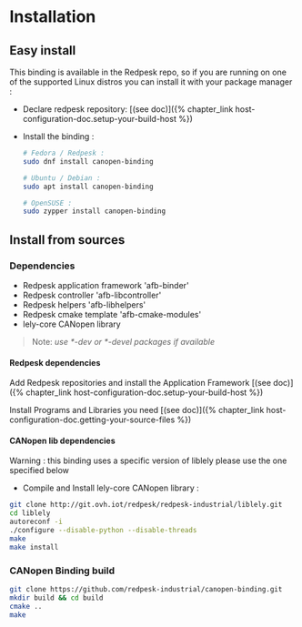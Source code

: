 # Installation

## Easy install

This binding is available in the Redpesk repo, so if you are running on one of the supported Linux distros you can install it with your package manager :

* Declare redpesk repository: [(see doc)]({% chapter_link host-configuration-doc.setup-your-build-host %})

* Install the binding :

    ``` bash
    # Fedora / Redpesk :
    sudo dnf install canopen-binding

    # Ubuntu / Debian :
    sudo apt install canopen-binding

    # OpenSUSE :
    sudo zypper install canopen-binding
    ```

## Install from sources

### Dependencies

* Redpesk application framework 'afb-binder'
* Redpesk controller 'afb-libcontroller'
* Redpesk helpers 'afb-libhelpers'
* Redpesk cmake template 'afb-cmake-modules'
* lely-core CANopen library

> Note: _use *-dev or *-devel packages if available_

#### Redpesk dependencies

Add Redpesk repositories and install the Application Framework [(see doc)]({% chapter_link host-configuration-doc.setup-your-build-host %})

Install Programs and Libraries you need [(see doc)]({% chapter_link host-configuration-doc.getting-your-source-files %})

#### CANopen lib dependencies

Warning : this binding uses a specific version of liblely please use the one specified below

* Compile and Install lely-core CANopen library :

``` bash
git clone http://git.ovh.iot/redpesk/redpesk-industrial/liblely.git
cd liblely
autoreconf -i
./configure --disable-python --disable-threads
make
make install
```

### CANopen Binding build

```bash
git clone https://github.com/redpesk-industrial/canopen-binding.git
mkdir build && cd build
cmake ..
make
```

